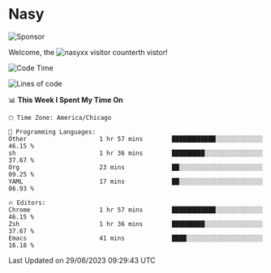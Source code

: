 # Nasy

<!--
<p align="center">
<img height="200" src="https://github-readme-stats.vercel.app/api?username=nasyxx&count_private=true&show_icons=true&theme=dracula&include_all_commits=true"/>
<img height="200" src="https://github-readme-stats.vercel.app/api/top-langs/?username=nasyxx&theme=dracula&hide=html,jupyter+notebook&count_private=true&show_icons=true"/>
</p>

  
----------------
-->

![Sponsor](https://img.shields.io/static/v1.svg?label=Sponsor&message=%E2%9D%A4&logo=GitHub&style=flat&color=pink)
 
Welcome, the ![nasyxx visitor counter](https://count.getloli.com/get/@nasyxx?theme=rule34)th vistor!
 
<!--START_SECTION:waka-->
![Code Time](http://img.shields.io/badge/Code%20Time-3%2C584%20hrs%2023%20mins-blue)

![Lines of code](https://img.shields.io/badge/From%20Hello%20World%20I%27ve%20Written-6.3%20million%20lines%20of%20code-blue)

📊 **This Week I Spent My Time On** 

```text
🕑︎ Time Zone: America/Chicago

💬 Programming Languages: 
Other                    1 hr 57 mins        ████████████░░░░░░░░░░░░░   46.15 % 
sh                       1 hr 36 mins        █████████░░░░░░░░░░░░░░░░   37.67 % 
Org                      23 mins             ██░░░░░░░░░░░░░░░░░░░░░░░   09.25 % 
YAML                     17 mins             ██░░░░░░░░░░░░░░░░░░░░░░░   06.93 % 

🔥 Editors: 
Chrome                   1 hr 57 mins        ████████████░░░░░░░░░░░░░   46.15 % 
Zsh                      1 hr 36 mins        █████████░░░░░░░░░░░░░░░░   37.67 % 
Emacs                    41 mins             ████░░░░░░░░░░░░░░░░░░░░░   16.18 % 
```


 Last Updated on 29/06/2023 09:29:43 UTC
<!--END_SECTION:waka-->

<!-- ![visitors](https://visitor-badge.laobi.icu/badge?page_id=nasyxx.nasyxx) -->
